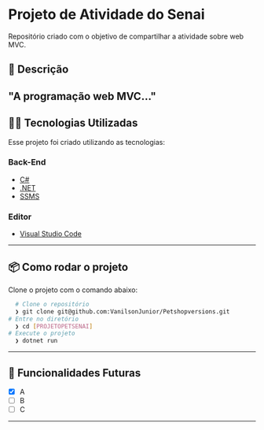 # Projeto de Atividade do Senai

Repositório criado com o objetivo de compartilhar a atividade sobre web MVC.

## :rocket: Descrição

## "A programação web MVC..."

## 👨‍💻️ Tecnologias Utilizadas

Esse projeto foi criado utilizando as tecnologias:

### Back-End

- [C#](https://docs.microsoft.com/pt-br/dotnet/csharp/)
- [.NET](https://dotnet.microsoft.com/download)
- [SSMS](https://learn.microsoft.com/en-us/sql/ssms/download-sql-server-management-studio-ssms?view=sql-server-ver16)

### Editor

- [Visual Studio Code](https://code.visualstudio.com/)

---

## 📦️ Como rodar o projeto

Clone o projeto com o comando abaixo:

```bash
  # Clone o repositório
  ❯ git clone git@github.com:VanilsonJunior/Petshopversions.git
# Entre no diretório
  ❯ cd [PROJETOPETSENAI]
# Execute o projeto
  ❯ dotnet run
```

---

## 🔮 Funcionalidades Futuras

- [x] A
- [ ] B
- [ ] C

---
